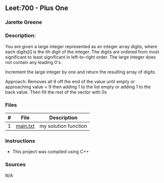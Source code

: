 ## Leet:700 -  Plus One
### Jarette Greene
### Description:

You are given a large integer represented as an integer array digits, where each digits[i] is the ith digit of the integer. The digits are ordered from most significant to least significant in left-to-right order. The large integer does not contain any leading 0's.

Increment the large integer by one and return the resulting array of digits.

Approach: Removes all 9 off the end of the value until empty or approaching value < 9 then adding 1 to the list empty or adding 1 to the back value. Then fill the rest of the vector with 0s

### Files

|   #   | File                       | Description                                                |
| :---: | -------------------------- | ---------------------------------------------------------- |
|   1   | [main.txt](https://github.com/Jarette/4883-Prog-Tech/blob/main/Assignments/P66/main.txt)     | my solution function                                             |


### Instructions

- This project was compiled using C++

### Sources

N/A